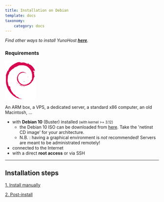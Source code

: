 ```yaml
---
title: Installation on Debian
template: docs
taxonomy:
    category: docs
---
```


*Find other ways to install YunoHost **[here](/install)**.*

### Requirements

<img width=100 src="/images/debian-logo.png">

An ARM box, a VPS, a dedicated server, a standard x86 computer, an old Macintosh, ...

* with **Debian 10** (Buster) installed <small>(with kernel >= 3.12)</small>
   * the Debian 10 ISO can be downloaded from [here](https://www.debian.org/releases/buster/debian-installer/). Take the 'netinst CD image' for your architecture.
   * N.B. : having a graphical environment is *not* recommended! Servers are meant to be administrated remotely!
* connected to the Internet
* with a direct **root access** or via SSH

---

## Installation steps

<a class="btn btn-lg btn-default" href="/install_manually">1. Install manually</a>

<a class="btn btn-lg btn-default" href="/postinstall">2. Post-install</a>

